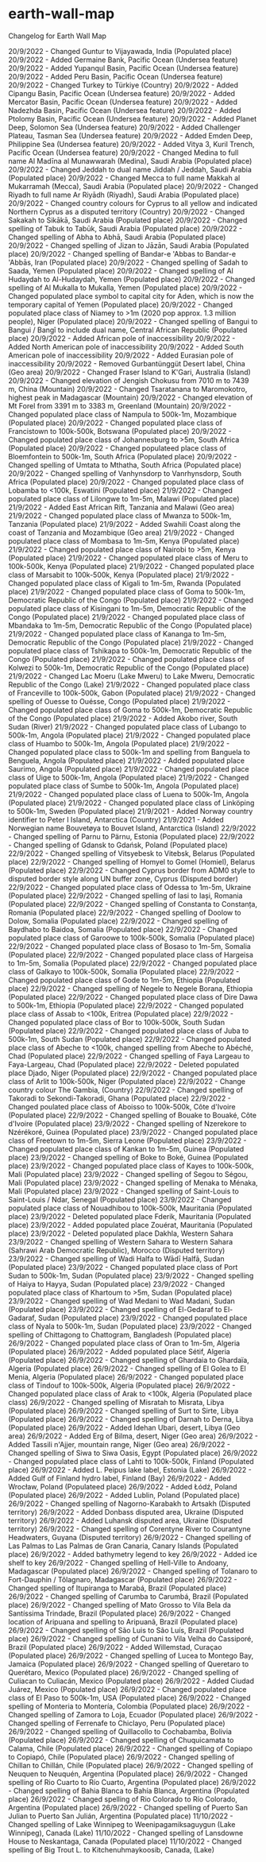 # earth-wall-map
Changelog for Earth Wall Map

20/9/2022 - Changed Guntur to Vijayawada, India (Populated place)
20/9/2022 - Added Germaine Bank, Pacific Ocean (Undersea feature)
20/9/2022 - Added Yupanqul Basin, Pacific Ocean (Undersea feature)
20/9/2022 - Added Peru Basin, Pacific Ocean (Undersea feature)
20/9/2022 - Changed Turkey to Türkiye (Country)
20/9/2022 - Added Cipangu Basin, Pacific Ocean (Undersea feature)
20/9/2022 - Added Mercator Basin, Pacific Ocean (Undersea feature)
20/9/2022 - Added Nadezhda Basin, Pacific Ocean (Undersea feature)
20/9/2022 - Added Ptolomy Basin, Pacific Ocean (Undersea feature)
20/9/2022 - Added Planet Deep, Solomon Sea (Undersea feature)
20/9/2022 - Added Challenger Plateau, Tasman Sea (Undersea feature)
20/9/2022 - Added Emden Deep, Philippine Sea (Undersea feature)
20/9/2022 - Added Vitya 3, Kuril Trench, Pacific Ocean (Undersea feature)
20/9/2022 - Changed Medina to full name Al Madīna al Munawwarah (Medina), Saudi Arabia (Populated place)
20/9/2022 - Changed Jeddah to dual name Jiddah / Jeddah, Saudi Arabia (Populated place)
20/9/2022 - Changed Mecca to full name Makkah al Mukarramah (Mecca), Saudi Arabia (Populated place)
20/9/2022 - Changed Riyadh to full name Ar Riyādh (Riyadh), Saudi Arabia (Populated place)
20/9/2022 - Changed country colours for Cyprus to all yellow and indicated Northern Cyprus as a disputed territory (Country)
20/9/2022 - Changed Sakakah to Sikākā, Saudi Arabia (Populated place)
20/9/2022 - Changed spelling of Tabuk to Tabūk, Saudi Arabia (Populated place)
20/9/2022 - Changed spelling of Abha to Abhā, Saudi Arabia (Populated place)
20/9/2022 - Changed spelling of Jizan to Jāzān, Saudi Arabia (Populated place)
20/9/2022 - Changed spelling of Bandar-e 'Abbas to Bandar-e 'Abbās, Iran (Populated place)
20/9/2022 - Changed spelling of Sadah to Saada, Yemen (Populated place)
20/9/2022 - Changed spelling of Al Hudaydah to Al-Hudaydah, Yemen (Populated place)
20/9/2022 - Changed spelling of Al Mukalla to Mukalla, Yemen (Populated place)
20/9/2022 - Changed populated place symbol to capital city for Aden, which is now the temporary capital of Yemen (Populated place)
20/9/2022 - Changed populated place class of Niamey to >1m (2020 pop approx. 1.3 million people), Niger (Populated place)
20/9/2022 - Changed spelling of Bangui to Bangui / Bangî to include dual name, Central African Republic (Populated place)
20/9/2022 - Added African pole of inaccessibility
20/9/2022 - Added North American pole of inaccessibility
20/9/2022 - Added South American pole of inaccessibility
20/9/2022 - Added Eurasian pole of inaccessibility
20/9/2022 - Removed Gurbantünggüt Desert label, China (Geo area)
20/9/2022 - Changed Fraser Island to K'Gari, Australia (Island)
20/9/2022 - Changed elevation of Jengish Chokusu from 7010 m to 7439 m, China (Mountain)
20/9/2022 - Changed Tsaratanana to Maromokotro, highest peak in Madagascar (Mountain)
20/9/2022 - Changed elevation of Mt Forel from 3391 m to 3383 m, Greenland (Mountain)
20/9/2022 - Changed populated place class of Nampula to 500k-1m, Mozambique (Populated place)
20/9/2022 - Changed populated place class of Francistown to 100k-500k, Botswana (Populated place)
20/9/2022 - Changed populated place class of Johannesburg to >5m, South Africa (Populated place)
20/9/2022 - Changed populateed place class of Bloemfontein to 500k-1m, South Africa (Populated place)
20/9/2022 - Changed spelling of Umtata to Mthatha, South Africa (Populated place)
20/9/2022 - Changed spelling of Vanhynsdorp to Vanrhynsdorp, South Africa (Populated place)
20/9/2022 - Changed populated place class of Lobamba to <100k, Eswatini (Populated place)
21/9/2022 - Changed populated place class of Lilongwe to 1m-5m, Malawi (Populated place)
21/9/2022 - Added East African Rift, Tanzania and Malawi (Geo area)
21/9/2022 - Changed populated place class of Mwanza to 500k-1m, Tanzania (Populated place)
21/9/2022 - Added Swahili Coast along the coast of Tanzania and Mozambique (Geo area)
21/9/2022 - Changed populated place class of Mombasa to 1m-5m, Kenya (Populated place)
21/9/2022 - Changed populated place class of Nairobi to >5m, Kenya (Populated place)
21/9/2022 - Changed populated place class of Meru to 100k-500k, Kenya (Populated place)
21/9/2022 - Changed populated place class of Marsabit to 100k-500k, Kenya (Populated place)
21/9/2022 - Changed populated place class of Kigali to 1m-5m, Rwanda (Populated place)
21/9/2022 - Changed populated place class of Goma to 500k-1m, Democratic Republic of the Congo (Populated place)
21/9/2022 - Changed populated place class of Kisingani to 1m-5m, Democratic Republic of the Congo (Populated place)
21/9/2022 - Changed populated place class of Mbandaka to 1m-5m, Democratic Republic of the Congo (Populated place)
21/9/2022 - Changed populated place class of Kananga to 1m-5m, Democratic Republic of the Congo (Populated place)
21/9/2022 - Changed populated place class of Tshikapa to 500k-1m, Democratic Republic of the Congo (Populated place)
21/9/2022 - Changed populated place class of Kolwezi to 500k-1m, Democratic Republic of the Congo (Populated place)
21/9/2022 - Changed Lac Moeru (Lake Mweru) to Lake Mweru, Democratic Republic of the Congo (Lake)
21/9/2022 - Changed populated place class of Franceville to 100k-500k, Gabon (Populated place)
21/9/2022 - Changed spelling of Ouesse to Ouésse, Congo (Populated place)
21/9/2022 - Changed populated place class of Goma to 500k-1m, Democratic Republic of the Congo (Populated place)
21/9/2022 - Added Akobo river, South Sudan (River)
21/9/2022 - Changed populated place class of Lubango to 500k-1m, Angola (Populated place)
21/9/2022 - Changed populated place class of Huambo to 500k-1m, Angola (Populated place)
21/9/2022 - Changed populated place class to 500k-1m and spelling from Banguela to Benguela, Angola (Populated place)
21/9/2022 - Added populated place Saurimo, Angola (Populated place)
21/9/2022 - Changed populated place class of Uige to 500k-1m, Angola (Populated place)
21/9/2022 - Changed populated place class of Sumbe to 500k-1m, Angola (Populated place)
21/9/2022 - Changed populated place class of Luena to 500k-1m, Angola (Populated place)
21/9/2022 - Changed populated place class of Linköping to 500k-1m, Sweden (Populated place)
21/9/2021 - Added Norway country identifier to Peter I Island, Antarctica (Country)
21/9/2021 - Added Norwegian name Bouvetøya to Bouvet Island, Antarctica (Island)
22/9/2022 - Changed spelling of Parnu to Pärnu, Estonia (Populated place)
22/9/2022 - Changed spelling of Gdansk to Gdańsk, Poland (Populated place)
22/9/2022 - Changed spelling of Vitsyebesk to Vitebsk, Belarus (Populated place)
22/9/2022 - Changed spelling of Homyel to Gomel (Homiel), Belarus (Populated place)
22/9/2022 - Changed Cyprus border from ADM0 style to disputed border style along UN buffer zone, Cyprus (Disputed border)
22/9/2022 - Changed populated place class of Odessa to 1m-5m, Ukraine (Populated place)
22/9/2022 - Changed spelling of Iasi to Iași, Romania (Populated place)
22/9/2022 - Changed spelling of Constanta to Constanța, Romania (Populated place)
22/9/2022 - Changed spelling of Doolow to Dolow, Somalia (Populated place)
22/9/2022 - Changed spelling of Baydhabo to Baidoa, Somalia (Populated place)
22/9/2022 - Changed populated place class of Garoowe to 100k-500k, Somalia (Populated place)
22/9/2022 - Changed populated place class of Bosaso to 1m-5m, Somalia (Populated place)
22/9/2022 - Changed populated place class of Hargeisa to 1m-5m, Somalia (Populated place)
22/9/2022 - Changed populated place class of Galkayo to 100k-500k, Somalia (Populated place)
22/9/2022 - Changed populated place class of Gode to 1m-5m, Ethiopia (Populated place)
22/9/2022 - Changed spelling of Negele to Negele Borana, Ethiopia (Populated place)
22/9/2022 - Changed populated place class of Dire Dawa to 500k-1m, Ethiopia (Populated place)
22/9/2022 - Changed populated place class of Assab to <100k, Eritrea (Populated place)
22/9/2022 - Changed populated place class of Bor to 100k-500k, South Sudan (Populated place)
22/9/2022 - Changed populated place class of Juba to 500k-1m, South Sudan (Populated place)
22/9/2022 - Changed populated place class of Abeche to <100k, changed spelling from Abeche to Abéché, Chad (Populated place)
22/9/2022 - Changed spelling of Faya Largeau to Faya-Largeau, Chad (Populated place)
22/9/2022 - Deleted populated place Djado, Niger (Populated place)
22/9/2022 - Changed populated place class of Arlit to 100k-500k, Niger (Populated place)
22/9/2022 - Change country colour The Gambia, (Country)
22/9/2022 - Changed spelling of Takoradi to Sekondi-Takoradi, Ghana (Populated place)
22/9/2022 - Changed poulated place class of Aboisso to 100k-500k, Côte d'Ivoire (Populated place)
22/9/2022 - Changed spelling of Bouake to Bouaké, Côte d'Ivoire (Populated place)
23/9/2022 - Changed spelling of Nzerekore to Nzérékoré, Guinea (Populated place)
23/9/2022 - Changed populated place class of Freetown to 1m-5m, Sierra Leone (Populated place)
23/9/2022 - Changed populated place class of Kankan to 1m-5m, Guinea (Populated place)
23/9/2022 - Changed spelling of Boke to Boké, Guinea (Populated place)
23/9/2022 - Changed populated place class of Kayes to 100k-500k, Mali (Populated place)
23/9/2022 - Changed spelling of Segou to Ségou, Mali (Populated place)
23/9/2022 - Changed spelling of Menaka to Ménaka, Mali (Populated place)
23/9/2022 - Changed spelling of Saint-Louis to Saint-Louis / Ndar, Senegal (Populated place)
23/9/2022 - Changed populated place class of Nouadhibou to 100k-500k, Mauritania (Populated place)
23/9/2022 - Deleted populated place Fderik, Mauritania (Populated place)
23/9/2022 - Added populated place Zouérat, Mauritania (Populated place)
23/9/2022 - Deleted populated place Dakhla, Western Sahara
23/9/2022 - Changed spelling of Western Sahara to Western Sahara (Sahrawi Arab Democratic Republic), Morocco (Disputed territory)
23/9/2022 - Changed spelling of Wadi Halfa to Wādī Ḥalfā, Sudan (Populated place)
23/9/2022 - Changed populated place class of Port Sudan to 500k-1m, Sudan (Populated place)
23/9/2022 - Changed spelling of Haiya to Hayya, Sudan (Populated place)
23/9/2022 - Changed populated place class of Khartoum to >5m, Sudan (Populated place)
23/9/2022 - Changed spelling of Wad Medani to Wad Madani, Sudan (Populated place)
23/9/2022 - Changed spelling of El-Gedaraf to El-Gadaraf, Sudan (Populated place)
23/9/2022 - Changed populated place class of Nyala to 500k-1m, Sudan (Populated place)
23/9/2022 - Changed spelling of Chittagong to Chattogram, Bangladesh (Populated place)
26/9/2022 - Changed populated place class of Oran to 1m-5m, Algeria (Populated place)
26/9/2022 - Added populated place Sétif, Algeria (Populated place)
26/9/2022 - Changed spelling of Ghardaia to Ghardaïa, Algeria (Populated place)
26/9/2022 - Changed spelling of El Golea to El Menia, Algeria (Populated place)
26/9/2022 - Changed populated place class of Tindouf to 100k-500k, Algeria (Populated place)
26/9/2022 - Changed populated place class of Arak to <100k, Algeria (Populated place class)
26/9/2022 - Changed spelling of Misratah to Misrata, Libya (Populated place)
26/9/2022 - Changed spelling of Surt to Sirte, Libya (Populated place)
26/9/2022 - Changed spelling of Darnah to Derna, Libya (Populated place)
26/9/2022 - Added Idehan Ubari, desert, Libya (Geo area)
26/9/2022 - Added Erg of Bilma, desert, Niger (Geo area)
26/9/2022 - Added Tassili n'Ajjer, mountain range, Niger (Geo area)
26/9/2022 - Changed spelling of Siwa to Siwa Oasis, Egypt (Populated place)
26/9/2022 - Changed populated place class of Lahti to 100k-500k, Finland (Populated place)
26/9/2022 - Added L. Peipus lake label, Estonia (Lake)
26/9/2022 - Added Gulf of Finland hydro label, Finland (Bay)
26/9/2022 - Added Wrocław, Poland (Populateed place)
26/9/2022 - Added Łódź, Poland (Populated place)
26/9/2022 - Added Lublin, Poland (Populated place)
26/9/2022 - Changed spelling of Nagorno-Karabakh to Artsakh (Disputed territory)
26/9/2022 - Added Donbass disputed area, Ukraine (Disputed territory)
26/9/2022 - Added Luhansk disputed area, Ukraine (Disputed territory)
26/9/2022 - Changed spelling of Corentyne River to Courantyne Headwaters, Guyana (Disputed territory)
26/9/2022 - Changed spelling of Las Palmas to Las Palmas de Gran Canaria, Canary Islands (Populated place)
26/9/2022 - Added bathymetry legend to key
26/9/2022 - Added ice shelf to key
26/9/2022 - Changed spelling of Hell-Ville to Andoany, Madagascar (Populated place)
26/9/2022 - Changed spelling of Tolanaro to Fort-Dauphin / Tôlagnaro, Madagascar (Populated place)
26/9/2022 - Changed spelling of Itupiranga to Marabá, Brazil (Populated place)
26/9/2022 - Changed spelling of Carumba to Carumbá, Brazil (Populated place)
26/9/2022 - Changed spelling of Mato Grosso to Vila Bela da Santíssima Trindade, Brazil (Populated place)
26/9/2022 - Changed location of Aripuana and spelling to Aripuanã, Brazil (Populated place)
26/9/2022 - Changed spelling of São Luis to São Luís, Brazil (Populated place)
26/9/2022 - Changed spelling of Cunani to Vila Velha do Cassiporé, Brazil (Populated place)
26/9/2022 - Added Willemstad, Curaçao (Populated place)
26/9/2022 - Changed spelling of Lucea to Montego Bay, Jamaica (Populated place)
26/9/2022 - Changed spelling of Queretaro to Querétaro, Mexico (Populated place)
26/9/2022 - Changed spelling of Culiacan to Culiacán, Mexico (Populated place)
26/9/2022 - Added Ciudad Juárez, Mexico (Populated place)
26/9/2022 - Changed populated place class of El Paso to 500k-1m, USA (Populated place)
26/9/2022 - Changed spelling of Monteria to Montería, Colombia (Populated place)
26/9/2022 - Changed spelling of Zamora to Loja, Ecuador (Populated place)
26/9/2022 - Changed spelling of Ferrenafe to Chiclayo, Peru (Populated place)
26/9/2022 - Changed spelling of Quillacollo to Cochabamba, Bolivia (Populated place)
26/9/2022 - Changed spelling of Chuquicamata to Calama, Chile (Populated place)
26/9/2022 - Changed spelling of Copiapo to Copiapó, Chile (Populated place)
26/9/2022 - Changed spelling of Chillan to Chillán, Chile (Populated place)
26/9/2022 - Changed spelling of Neuquen to Neuquén, Argentina (Populated place)
26/9/2022 - Changed spelling of Rio Cuarto to Río Cuarto, Argentina (Populated place)
26/9/2022 - Changed spelling of Bahia Blanca to Bahía Blanca, Argentina (Populated place)
26/9/2022 - Changed spelling of Rio Colorado to Río Colorado, Argentina (Populated place)
26/9/2022 - Changed spelling of Puerto San Julian to Puerto San Julián, Argentina (Populated place)
11/10/2022 - Changed spelling of Lake Winnipeg to Weenipagamiksaguygun (Lake Winnipeg), Canada (Lake)
11/10/2022 - Changed spelling of Lansdowne House to Neskantaga, Canada (Populated place)
11/10/2022 - Changed spelling of Big Trout L. to Kitchenuhmaykoosib, Canada, (Lake)
